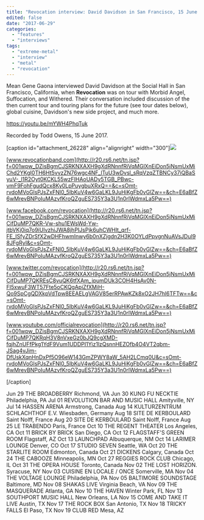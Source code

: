 ```yaml
---
title: "Revocation interview: David Davidson in San Francisco, 15 June 2017"
edited: false
date: "2017-06-29"
categories:
  - "features"
  - "interviews"
tags:
  - "extreme-metal"
  - "interview"
  - "metal"
  - "revocation"
---
```


Mean Gene Gaona interviewed David Davidson at the Social Hall in San Francisco, California, when **Revocation** was on tour with Morbid Angel, Suffocation, and Withered. Their conversation included discussion of the then current tour and touring plans for the future (see tour dates below), global cuisine, Davidson's new side project, and much more.

https://youtu.be/mYWH4PhqTuk

Recorded by Todd Owens, 15 June 2017.

\[caption id="attachment\_26228" align="alignright" width="300"\]![](https://hellbound.ca/wp-content/uploads/2017/06/Revocation-fall-tour-195x300.jpg)

[www.revocationband.com](http://r20.rs6.net/tn.jsp?f=001wpw_DZisBgmCJSRKNXAXH9gXdRNnnfRiVqMGlXnEiDon5jNsmUxMiChd2YKgI0TH6Ht5vvzZN76wgc4NF_lTuU3wDvsl_sRqVzqZTBNCy37iQBaSyuV-_l1R2Oyt0KCKL55wzFIHAoUADy5TGB_PBwc-vmF9FohFgudQcx8Ky0LpPuygbuXRxQ==&c=sOmt-rvdoMVoGlsPJsZxFNI0_5IbKuV4w6GaLKL9JuHiKgFb0vGlZw==&ch=E6aBfZ6wMrevBNPoIuMAzvfKroQZguES735Y3a3U1n0rlWdmxLa5Pw==)

[www.facebook.com/revocation](http://r20.rs6.net/tn.jsp?f=001wpw_DZisBgmCJSRKNXAXH9gXdRNnnfRiVqMGlXnEiDon5jNsmUxMiCifDuMP7QKR-Vw-shu1EWsWd-Yw-jtbVKj0iq7o9iUlvzhiJWA8jhPIJsPjk6uhCWHIt_qrf-FE_ISfyZDrSfX2wDHFhwmInwy6b0nXZjgdn2H3K0OYLdPpvgnNuAVsJDuI98JFgRyI&c=sOmt-rvdoMVoGlsPJsZxFNI0_5IbKuV4w6GaLKL9JuHiKgFb0vGlZw==&ch=E6aBfZ6wMrevBNPoIuMAzvfKroQZguES735Y3a3U1n0rlWdmxLa5Pw==)

[www.twitter.com/revocation](http://r20.rs6.net/tn.jsp?f=001wpw_DZisBgmCJSRKNXAXH9gXdRNnnfRiVqMGlXnEiDon5jNsmUxMiCifDuMP7QKREsC8vuQK6tfXAm_jpumDUk3COH4HsAv0N-FI5xwuF3WT57Fte5oCKQgApiZfXMiH-Qo9SpCgQDXkpVdTpw8EEAELgVAGV85erRPAwKZk8xO2JH7hl6TFTw==&c=sOmt-rvdoMVoGlsPJsZxFNI0_5IbKuV4w6GaLKL9JuHiKgFb0vGlZw==&ch=E6aBfZ6wMrevBNPoIuMAzvfKroQZguES735Y3a3U1n0rlWdmxLa5Pw==)

[www.youtube.com/officialrevocation](http://r20.rs6.net/tn.jsp?f=001wpw_DZisBgmCJSRKNXAXH9gXdRNnnfRiVqMGlXnEiDon5jNsmUxMiCifDuMP7QKRqH3V8nVxeGz0bJQ9cgXMD-fqjhZnUFfPkg1YdF9Vum1UDDPI1Yiz1lzQsnnHEZOfb4O4VT2qbm-JSag4vJim-DfUskXqnHnDxPf5O96eW143GmZPWY8aW_5AH2LCmq0U&c=sOmt-rvdoMVoGlsPJsZxFNI0_5IbKuV4w6GaLKL9JuHiKgFb0vGlZw==&ch=E6aBfZ6wMrevBNPoIuMAzvfKroQZguES735Y3a3U1n0rlWdmxLa5Pw==)

\[/caption\]

Jun 29 THE BROADBERRY Richmond, VA Jun 30 KUNG FU NECKTIE Philadelphia, PA Jul 01 REVOLUTION BAR AND MUSIC HALL Amityville, NY Jul 14 HASSEN ARENA Armstrong, Canada Aug 14 KULTURZENTRUM SCHLACHTHOF E.V. Wiesbaden, Germany Aug 18 SITE DE KERBOULARD Saint Nolff, France Aug 20 SITE DE KERBOULARD Saint Nolff, France Aug 25 LE TRABENDO Paris, France Oct 10 THE REGENT THEATER Los Angeles, CA Oct 11 BRICK BY BRICK San Diego, CA Oct 12 FLAGSTAFF'S GREEN ROOM Flagstaff, AZ Oct 13 LAUNCHPAD Albuquerque, NM Oct 14 LARIMER LOUNGE Denver, CO Oct 17 STUDIO SEVEN Seattle, WA Oct 20 THE STARLITE ROOM Edmonton, Canada Oct 21 DICKENS Calgary, Canada Oct 24 THE CABOOZE Minneapolis, MN Oct 27 REGGIES ROCK CLUB Chicago, IL Oct 31 THE OPERA HOUSE Toronto, Canada Nov 02 THE LOST HORIZON. Syracuse, NY Nov 03 CUISINE EN LOCALE / ONCE Somerville, MA Nov 04 THE VOLTAGE LOUNGE Philadelphia, PA Nov 05 BALTIMORE SOUNDSTAGE Baltimore, MD Nov 08 SHAKAS LIVE Virginia Beach, VA Nov 09 THE MASQUERADE Atlanta, GA Nov 10 THE HAVEN Winter Park, FL Nov 13 SOUTHPORT MUSIC HALL New Orleans, LA Nov 15 COME AND TAKE IT LIVE Austin, TX Nov 17 THE ROCK BOX San Antonio, TX Nov 18 TRICKY FALLS El Paso, TX Nov 19 CLUB RED Mesa, AZ
